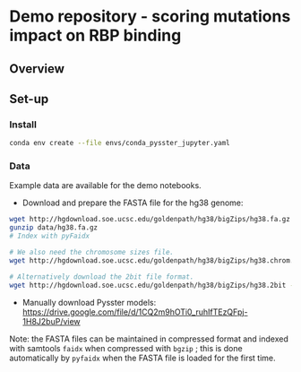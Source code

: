 # Demo repository - scoring mutations impact on RBP binding

## Overview

## Set-up

### Install

```bash
conda env create --file envs/conda_pysster_jupyter.yaml
```

### Data

Example data are available for the demo notebooks.


- Download and prepare the FASTA file for the hg38 genome:

```bash
wget http://hgdownload.soe.ucsc.edu/goldenpath/hg38/bigZips/hg38.fa.gz -O data/hg38.fa.gz
gunzip data/hg38.fa.gz
# Index with pyFaidx

# We also need the chromosome sizes file.
wget http://hgdownload.soe.ucsc.edu/goldenpath/hg38/bigZips/hg38.chrom.sizes -O data/hg38.chrom.sizes

# Alternatively download the 2bit file format.
wget http://hgdownload.soe.ucsc.edu/goldenpath/hg38/bigZips/hg38.2bit -O data/hg38.2bit
```


- Manually download Pysster models: <https://drive.google.com/file/d/1CQ2m9hOTi0_ruhIfTEzQFpj-1H8J2buP/view>


Note: the FASTA files can be maintained in compressed format and indexed with samtools `faidx` when compressed with `bgzip` ; this is done automatically by `pyfaidx` when the FASTA file is loaded for the first time.
